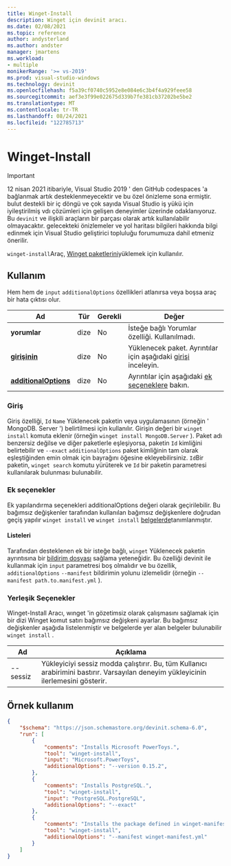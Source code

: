 ```yaml
---
title: Winget-Install
description: Winget için devinit aracı.
ms.date: 02/08/2021
ms.topic: reference
author: andysterland
ms.author: andster
manager: jmartens
ms.workload:
- multiple
monikerRange: '>= vs-2019'
ms.prod: visual-studio-windows
ms.technology: devinit
ms.openlocfilehash: f5a39cf0740c5952e8e084e6c3b4f4a929feee58
ms.sourcegitcommit: aef3e3f99e022675d339b7fe381cb37202be5be2
ms.translationtype: MT
ms.contentlocale: tr-TR
ms.lasthandoff: 08/24/2021
ms.locfileid: "122785713"
---
```

# <a name="winget-install"></a>Winget-Install

> [!IMPORTANT]
> 12 nisan 2021 itibariyle, Visual Studio 2019 ' den GitHub codespaces 'a bağlanmak artık desteklenmeyecektir ve bu özel önizleme sona ermiştir. bulut destekli bir iç döngü ve çok sayıda Visual Studio iş yükü için iyileştirilmiş vdı çözümleri için gelişen deneyimler üzerinde odaklanıyoruz. Bu `devinit` ve ilişkili araçların bir parçası olarak artık kullanılabilir olmayacaktır. gelecekteki önizlemeler ve yol haritası bilgileri hakkında bilgi edinmek için Visual Studio geliştirici topluluğu forumumuza dahil etmeniz önerilir.

`winget-install`Araç, [Winget paketlerini](/windows/package-manager/winget/)yüklemek için kullanılır.

## <a name="usage"></a>Kullanım

Hem hem de `input` `additionalOptions` özellikleri atlanırsa veya boşsa araç bir hata çıktısı olur.

| Ad                                         | Tür   | Gerekli | Değer                                                                             |
|----------------------------------------------|--------|----------|-----------------------------------------------------------------------------------|
| **yorumlar**                                 | dize | No       | İsteğe bağlı Yorumlar özelliği. Kullanılmadı.                                             |
| [**girişinin**](#input)                          | dize | No       | Yüklenecek paket. Ayrıntılar için aşağıdaki [girişi](#input) inceleyin.                    |
| [**additionalOptions**](#additional-options) | dize | No       | Ayrıntılar için aşağıdaki [ek seçeneklere](#additional-options) bakın.                  |

### <a name="input"></a>Giriş

Giriş özelliği, `Id` `Name` Yüklenecek paketin veya uygulamasının (örneğin ' MongoDB. Server ') belirtilmesi için kullanılır. Girişin değeri bir `winget install` komuta eklenir (örneğin `winget install MongoDB.Server` ). Paket adı benzersiz değilse ve diğer paketlerle eşleşiyorsa, paketin `Id` kimliğini belirtebilir ve `--exact` `additionalOptions` paket kimliğinin tam olarak eşleştiğinden emin olmak için bayrağını öğesine ekleyebilirsiniz. `Id`Bir paketin, `winget search` komutu yürüterek ve `Id` bir paketin parametresi kullanılarak bulunması bulunabilir.  

### <a name="additional-options"></a>Ek seçenekler

Ek yapılandırma seçenekleri additionalOptions değeri olarak geçirilebilir. Bu bağımsız değişkenler tarafından kullanılan bağımsız değişkenlere doğrudan geçiş yapılır `winget install` ve `winget install` [belgelerde](/windows/package-manager/winget/install)tanımlanmıştır.

#### <a name="manifests"></a>Listeleri

Tarafından desteklenen ek bir isteğe bağlı, `winget` Yüklenecek paketin ayrıntısına bir [bildirim dosyası](/windows/package-manager/winget/install#local-install) sağlama yeteneğidir. Bu özelliği devinit ile kullanmak için `input` parametresi boş olmalıdır ve bu özellik, `additionalOptions` `--manifest` bildirimin yolunu izlemelidir (örneğin `--manifest path.to.manifest.yml` ).

### <a name="built-in-options"></a>Yerleşik Seçenekler

Winget-Install Aracı, wınget 'in gözetimsiz olarak çalışmasını sağlamak için bir dizi Winget komut satırı bağımsız değişkeni ayarlar. Bu bağımsız değişkenler aşağıda listelenmiştir ve belgelerde yer alan belgeler bulunabilir `winget install` [](/windows/package-manager/winget/install).

| Ad     | Açıklama                                                                                                                       |
|----------|-----------------------------------------------------------------------------------------------------------------------------------|
| --sessiz | Yükleyiciyi sessiz modda çalıştırır. Bu, tüm Kullanıcı arabirimini bastırır. Varsayılan deneyim yükleyicinin ilerlemesini gösterir.                       | 

## <a name="example-usage"></a>Örnek kullanım

```json
{
    "$schema": "https://json.schemastore.org/devinit.schema-6.0",
    "run": [
        {
            "comments": "Installs Microsoft PowerToys.",
            "tool": "winget-install",
            "input": "Microsoft.PowerToys",
            "additionalOptions": "--version 0.15.2",
        },
        {
            "comments": "Installs PostgreSQL.",
            "tool": "winget-install",
            "input": "PostgreSQL.PostgreSQL",
            "additionalOptions": "--exact"
        },
        {
            "comments": "Installs the package defined in winget-manifest.yml.",
            "tool": "winget-install",
            "additionalOptions": "--manifest winget-manifest.yml"
        }
    ]
}
```
